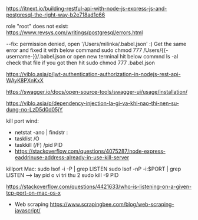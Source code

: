 https://itnext.io/building-restful-api-with-node-js-express-js-and-postgresql-the-right-way-b2e718ad1c66

role "root" does not exist: https://www.revsys.com/writings/postgresql/errors.html

--fix: permission denied, open '/Users/milinka/.babel.json'
:) Get the same error and fixed it with below command
sudo chmod 777 /Users/{{-username-}}/.babel.json
or open new terminal hit below commnd
ls -al
check that file
if you got then hit
sudo chmod 777 .babel.json

https://viblo.asia/p/jwt-authentication-authorization-in-nodejs-rest-api-WAyK8PXnKxX

https://swagger.io/docs/open-source-tools/swagger-ui/usage/installation/

https://viblo.asia/p/dependency-injection-la-gi-va-khi-nao-thi-nen-su-dung-no-LzD5d0d05jY

kill port wind:
- netstat -ano | findstr :<PORT>
- tasklist /O
- taskkill (/F) /pid PID
- https://stackoverflow.com/questions/4075287/node-express-eaddrinuse-address-already-in-use-kill-server

killport Mac: sudo lsof -i -P | grep LISTEN
sudo lsof -nP -i:$PORT | grep LISTEN --> lay pid o vi tri thu 2
sudo kill -9 PID

https://stackoverflow.com/questions/4421633/who-is-listening-on-a-given-tcp-port-on-mac-os-x

- Web scraping
https://www.scrapingbee.com/blog/web-scraping-javascript/



